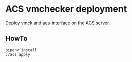 # ACS vmchecker deployment

Deploy [vmck] and [acs-interface] on the [ACS server].

[vmck]: https://github.com/vmck/vmck/
[acs-interface]: https://github.com/vmck/acs-interface/
[ACS server]: http://141.85.224.54


## HowTo

```shell
pipenv install
./acs apply
```
